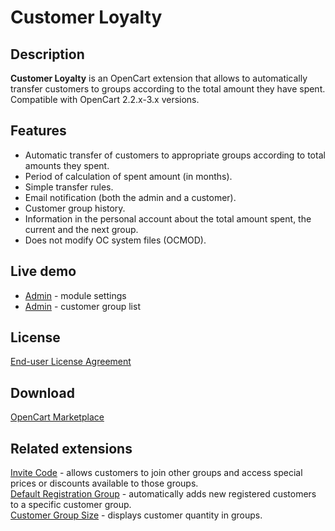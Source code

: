 # Customer Loyalty

## Description
**Customer Loyalty** is an OpenCart extension that allows to automatically transfer customers to groups according to the total amount they have spent.  
Compatible with OpenCart 2.2.x-3.x versions.

## Features
* Automatic transfer of customers to appropriate groups according to total amounts they spent.
* Period of calculation of spent amount (in months).
* Simple transfer rules.
* Email notification (both the admin and a customer).
* Customer group history.
* Information in the personal account about the total amount spent, the current and the next group.
* Does not modify OC system files (OCMOD).

## Live demo
* [Admin](http://ocmod.freevar.com/oc3020/a/admin/index.php?route=extension/module/customer_loyalty) - module settings
* [Admin](http://ocmod.freevar.com/oc3020/a/admin/index.php?route=customer/customer_group) - customer group list

## License
[End-user License Agreement](https://raw.githubusercontent.com/ocmod-space/ocmod-customer-loyalty/main/EULA.txt)

## Download
[OpenCart Marketplace](https://www.opencart.com/index.php?route=marketplace/extension/info&extension_id=42646)

## Related extensions
[Invite Code](https://www.opencart.com/index.php?route=marketplace/extension/info&extension_id=42632) - allows customers to join other groups and access special prices or discounts available to those groups.  
[Default Registration Group](https://www.opencart.com/index.php?route=marketplace/extension/info&extension_id=42480) - automatically adds new registered customers to a specific customer group.  
[Customer Group Size](https://www.opencart.com/index.php?route=marketplace/extension/info&extension_id=42642) - displays customer quantity in groups.  
